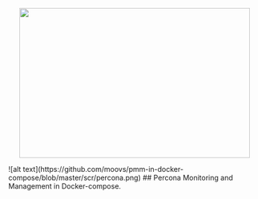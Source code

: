<p align="center">
  <img width="460" height="300" src="https://github.com/moovs/pmm-in-docker-compose/blob/master/scr/percona.png">
</p>
![alt text](https://github.com/moovs/pmm-in-docker-compose/blob/master/scr/percona.png)
## Percona Monitoring and Management in Docker-compose. 

